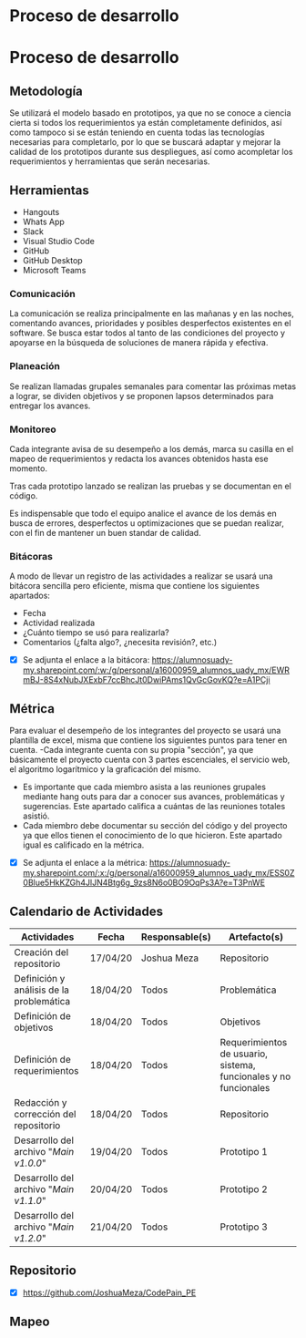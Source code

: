 # Proceso de desarrollo

# Proceso de desarrollo

## Metodología

Se utilizará el modelo basado en prototipos, ya que no se conoce a ciencia cierta si todos los requerimientos ya están completamente definidos, así como tampoco si se están teniendo en cuenta todas las tecnologías necesarias para completarlo, por lo que se buscará adaptar y mejorar la calidad de los prototipos durante sus despliegues, así como acompletar los requerimientos y herramientas que serán necesarias.

## Herramientas

- Hangouts
- Whats App
- Slack
- Visual Studio Code
- GitHub
- GitHub Desktop
- Microsoft Teams

### Comunicación

La comunicación se realiza principalmente en las mañanas y en las noches, comentando avances, prioridades y posibles desperfectos existentes en el software. Se busca estar todos al tanto de las condiciones del proyecto y apoyarse en la búsqueda de soluciones de manera rápida y efectiva.

### Planeación

Se realizan llamadas grupales semanales para comentar las próximas metas a lograr, se dividen objetivos y se proponen lapsos determinados para entregar los avances.

### Monitoreo

Cada integrante avisa de su desempeño a los demás, marca su casilla en el mapeo de requerimientos y redacta los avances obtenidos hasta ese momento. 

Tras cada prototipo lanzado se realizan las pruebas y se documentan en el código. 

Es indispensable que todo el equipo analice el avance de los demás en busca de errores, desperfectos u optimizaciones que se puedan realizar, con el fin de mantener un buen standar de calidad. 

### Bitácoras

A modo de llevar un registro de las actividades a realizar se usará una bitácora sencilla pero eficiente, misma que contiene los siguientes apartados:
- Fecha
- Actividad realizada
- ¿Cuánto tiempo se usó para realizarla?
- Comentarios (¿falta algo?, ¿necesita revisión?, etc.)
- [x] Se adjunta el enlace a la bitácora: 
 https://alumnosuady-my.sharepoint.com/:w:/g/personal/a16000959_alumnos_uady_mx/EWRmBJ-8S4xNubJXExbF7ccBhcJt0DwiPAms1QvGcGovKQ?e=A1PCji
 
## Métrica

Para evaluar el desempeño de los integrantes del proyecto se usará una plantilla de excel, misma que contiene los siguientes puntos para tener en cuenta.
-Cada integrante cuenta con su propia "sección", ya que básicamente el proyecto cuenta con 3 partes escenciales, el servicio web, el algoritmo logarítmico y la graficación del mismo. 
- Es importante que cada miembro asista a las reuniones grupales mediante hang outs para dar a conocer sus avances, problemáticas y sugerencias. Este apartado califica a cuántas de las reuniones totales asistió.
- Cada miembro debe documentar su sección del código y del proyecto ya que ellos tienen el conocimiento de lo que hicieron. Este apartado igual es calificado en la métrica.
- [x] Se adjunta el enlace a la métrica:
 https://alumnosuady-my.sharepoint.com/:x:/g/personal/a16000959_alumnos_uady_mx/ESS0Z0Blue5HkKZGh4JlJN4Btg6g_9zs8N6o0BO9OqPs3A?e=T3PnWE

## Calendario de Actividades

| Actividades | Fecha | Responsable(s) | Artefacto(s) |
| ----------- | ----- | -------------- | ------------ |
| Creación del repositorio | 17/04/20 | Joshua Meza | Repositorio |
| Definición y análisis de la problemática | 18/04/20 | Todos | Problemática |
| Definición de objetivos | 18/04/20 | Todos | Objetivos |
| Definición de requerimientos | 18/04/20 | Todos | Requerimientos de usuario, sistema, funcionales y no funcionales |
| Redacción y corrección del repositorio | 18/04/20 | Todos | Repositorio |
| Desarrollo del archivo "*Main v1.0.0*" | 19/04/20 | Todos | Prototipo 1 |
| Desarrollo del archivo "*Main v1.1.0*" | 20/04/20 | Todos | Prototipo 2 |
| Desarrollo del archivo "*Main v1.2.0*" | 21/04/20 | Todos | Prototipo 3 |

## Repositorio

- [x] https://github.com/JoshuaMeza/CodePain_PE


## Mapeo
